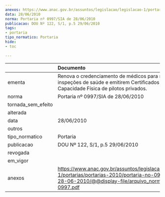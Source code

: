 ```yaml
---
anexos: https://www.anac.gov.br/assuntos/legislacao/legislacao-1/portarias/portarias-2010/portaria-no-0997-sia-de-28-06-2010/@@display-file/arquivo_norma/PA2010-0997.pdf
data: 28/06/2010
norma: Portaria nº 0997/SIA de 28/06/2010
publicacao: DOU Nº 122, S/1, p.5 29/06/2010
tags:
- portaria
tipo_normatico: Portaria
hide: 
- toc 
 
---
```


|                    | Documento                                                                                                                                                         |
|:-------------------|:------------------------------------------------------------------------------------------------------------------------------------------------------------------|
| ementa             | Renova o credenciamento de médicos para realizarem inspeções de saúde e emitirem Certificados de Capacidade Física de pilotos privados.                           |
| norma              | Portaria nº 0997/SIA de 28/06/2010                                                                                                                                |
| tornada_sem_efeito |                                                                                                                                                                   |
| alterada           |                                                                                                                                                                   |
| data               | 28/06/2010                                                                                                                                                        |
| outros             |                                                                                                                                                                   |
| tipo_normatico     | Portaria                                                                                                                                                          |
| publicacao         | DOU Nº 122, S/1, p.5 29/06/2010                                                                                                                                   |
| revogada           |                                                                                                                                                                   |
| em_vigor           |                                                                                                                                                                   |
| anexos             | https://www.anac.gov.br/assuntos/legislacao/legislacao-1/portarias/portarias-2010/portaria-no-0997-sia-de-28-06-2010/@@display-file/arquivo_norma/PA2010-0997.pdf |